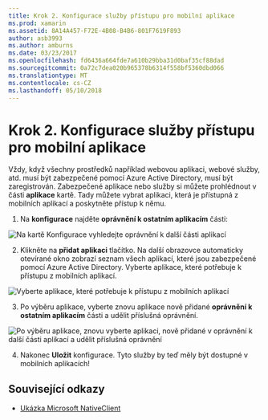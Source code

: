 ```yaml
---
title: Krok 2. Konfigurace služby přístupu pro mobilní aplikace
ms.prod: xamarin
ms.assetid: 8A14A457-F72E-4B08-B4B6-801F7619F893
author: asb3993
ms.author: amburns
ms.date: 03/23/2017
ms.openlocfilehash: fd6436a664fde7a610b29bba31d0baf35cf88dad
ms.sourcegitcommit: 0a72c7dea020b965378b6314f558bf5360dbd066
ms.translationtype: MT
ms.contentlocale: cs-CZ
ms.lasthandoff: 05/10/2018
---
```

# <a name="step-2-configure-service-access-for-mobile-application"></a>Krok 2. Konfigurace služby přístupu pro mobilní aplikace

Vždy, když všechny prostředků například webovou aplikaci, webové služby, atd. musí být zabezpečené pomocí Azure Active Directory, musí být zaregistrován. Zabezpečené aplikace nebo služby si můžete prohlédnout v části **aplikace** kartě. Tady můžete vybrat aplikaci, která je přístupná z mobilních aplikací a poskytněte přístup k němu.

1. Na **konfigurace** najděte **oprávnění k ostatním aplikacím** části:

  ![](configure-images/2.1-configure.png "Na kartě Konfigurace vyhledejte oprávnění k další části aplikací")

2.  Klikněte na **přidat aplikaci** tlačítko. Na další obrazovce automaticky otevírané okno zobrazí seznam všech aplikací, které jsou zabezpečené pomocí Azure Active Directory. Vyberte aplikace, které potřebuje k přístupu z mobilních aplikací.

  ![](configure-images/2.2-add-application.png "Vyberte aplikace, které potřebuje k přístupu z mobilních aplikací")

3. Po výběru aplikace, vyberte znovu aplikace nově přidané **oprávnění k ostatním aplikacím** části a udělit příslušná oprávnění.

  ![](configure-images/2.3-permissions.png "Po výběru aplikace, znovu vyberte aplikaci, nově přidané v oprávnění k další části aplikací a udělit příslušná oprávnění")

4. Nakonec **Uložit** konfigurace. Tyto služby by teď měly být dostupné v mobilních aplikacích!



## <a name="related-links"></a>Související odkazy

- [Ukázka Microsoft NativeClient](https://github.com/AzureADSamples/NativeClient-MultiTarget-DotNet)
